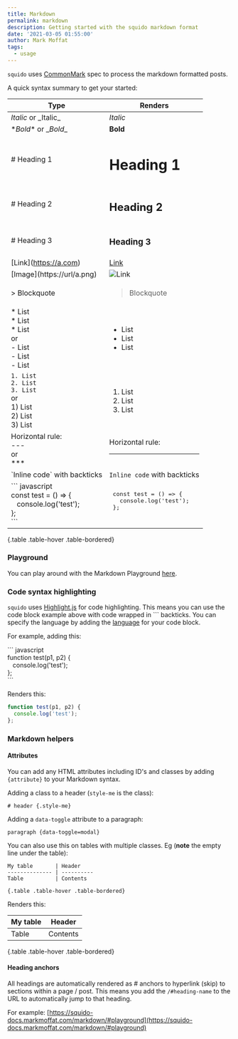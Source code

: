 ```yaml
---
title: Markdown
permalink: markdown
description: Getting started with the squido markdown format
date: '2021-03-05 01:55:00'
author: Mark Moffat
tags: 
  - usage
---
```


`squido` uses [CommonMark](http://spec.commonmark.org/) spec to process the markdown formatted posts.

A quick syntax summary to get your started:

Type                                                                            | Renders                        
------------------------------------------------------------------------------- | -----------------------------------
*Italic* or \_Italic_                                                          | *Italic*
\**Bold** or \__Bold__                                                          | **Bold**
\# Heading 1                                                                    | <h1>Heading 1</h1>
\# Heading 2                                                                    | <h2>Heading 2</h2>
\# Heading 3                                                                    | <h3>Heading 3</h3>
\[Link](https://a.com)                                                          | [Link](https://a.com)
\[Image](https://url/a.png)                                                     | ![Link](https://commonmark.org/help/images/favicon.png)
\> Blockquote                                                                   | <blockquote>Blockquote</blockquote>
\* List </br> \* List <br> * List  <br> or <br> - List </br> - List <br> - List | <ul><li>List</li><li>List</li><li>List</li></ul>
<code>1. List </br>2. List<br>3. List </code><br>or<br> 1) List </br> 2) List <br> 3) List | <ol><li>List</li><li>List</li><li>List</li></ol>
Horizontal rule: <br> \---  <br> or <br> \***                                   | Horizontal rule: <br> <hr>
\`Inline code` with backticks                                                   | `Inline code` with backticks
\``` javascript <br> const test = () => {<br>&nbsp;&nbsp; console.log('test');<br> }; <br>``` | <pre> const test = () => {<br>&nbsp;&nbsp; console.log('test');<br> }; <br></pre>

{.table .table-hover .table-bordered}


### Playground 

You can play around with the Markdown Playground [here](https://spec.commonmark.org/dingus/).

### Code syntax highlighting

`squido` uses [Highlight.js](https://highlightjs.org/) for code highlighting. This means you can use the code block example above with code wrapped in \``` backticks. You can specify the language by adding the [language](https://highlightjs.org/static/demo/) for your code block. 

For example, adding this:

\``` javascript <br> function test(p1, p2) {<br>&nbsp;&nbsp; console.log('test');<br> }; <br>```

Renders this:

``` javascript
function test(p1, p2) {
  console.log('test');
};
```

### Markdown helpers

#### Attributes

You can add any HTML attributes including ID's and classes by adding `{attribute}` to your Markdown syntax. 

Adding a class to a header (`style-me` is the class):

`# header {.style-me}`

Adding a `data-toggle` attribute to a paragraph:

`paragraph {data-toggle=modal}`

You can also use this on tables with multiple classes. Eg (**note** the empty line under the table):

``` no-highlight
My table       | Header                        
-------------- | ----------
Table          | Contents

{.table .table-hover .table-bordered}
```

Renders this:

My table       | Header                        
-------------- | ----------
Table          | Contents

{.table .table-hover .table-bordered}


#### Heading anchors

All headings are automatically rendered as # anchors to hyperlink (skip) to sections within a page / post. This means you add the `/#heading-name` to the URL to automatically jump to that heading. 

For example: 
[https://squido-docs.markmoffat.com/markdown/#playground](https://squido-docs.markmoffat.com/markdown/#playground)